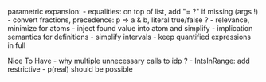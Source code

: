 
parametric expansion:
    - equalities: on top of list, add "= ?" if missing (args !)
    - convert fractions, precedence: p => a & b, literal true/false ?
    - relevance, minimize for atoms
    - inject found value into atom and simplify
    - implication semantics for definitions
    - simplify intervals
    - keep quantified expressions in full

Nice To Have
    - why multiple unnecessary calls to idp ?
    - IntsInRange: add restrictive
    - p(real) should be possible